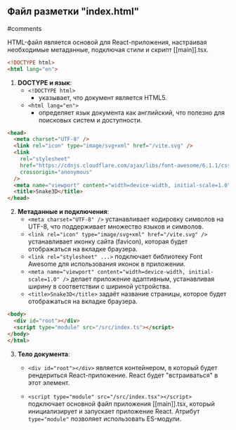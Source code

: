 
## Файл разметки **"index.html"**
#comments 

HTML-файл является основой для React-приложения, настраивая необходимые метаданные, подключая стили и скрипт [[main]].tsx.

```html
<!DOCTYPE html>
<html lang="en">
```
1. **DOCTYPE и язык**:
   - `<!DOCTYPE html>` 
	   - указывает, что документ является HTML5.
   - `<html lang="en">`
	   - определяет язык документа как английский, что полезно для поисковых систем и доступности.

```html
<head>
  <meta charset="UTF-8" />
  <link rel="icon" type="image/svg+xml" href="/vite.svg" />
  <link
    rel="stylesheet"
    href="https://cdnjs.cloudflare.com/ajax/libs/font-awesome/6.1.1/css/all.min.css"
    crossorigin="anonymous"
  />
  <meta name="viewport" content="width=device-width, initial-scale=1.0" />
  <title>Snake3D</title>
</head>
```
2. **Метаданные и подключения**:
   - `<meta charset="UTF-8" />` устанавливает кодировку символов на UTF-8, что поддерживает множество языков и символов.
   - `<link rel="icon" type="image/svg+xml" href="/vite.svg" />` устанавливает иконку сайта (favicon), которая будет отображаться на вкладке браузера.
   - `<link rel="stylesheet" ...>` подключает библиотеку Font Awesome для использования иконок в приложении.
   - `<meta name="viewport" content="width=device-width, initial-scale=1.0" />` делает  приложение адаптивным, устанавливая ширину в соответствии с шириной устройства.
   - `<title>Snake3D</title>` задаёт название страницы, которое будет отображаться на вкладке браузера.

```html
<body>
  <div id="root"></div>
  <script type="module" src="/src/index.ts"></script>
</body>
</html>
```
3. **Тело документа**:
   - `<div id="root"></div>` является контейнером, в который будет рендериться React-приложение. React будет "встраиваться" в этот элемент.
   
   - `<script type="module" src="/src/index.tsx"></script>` подключает основной файл  приложения [[main]].tsx, который инициализирует и запускает приложение React. Атрибут `type="module"` позволяет использовать ES-модули.

